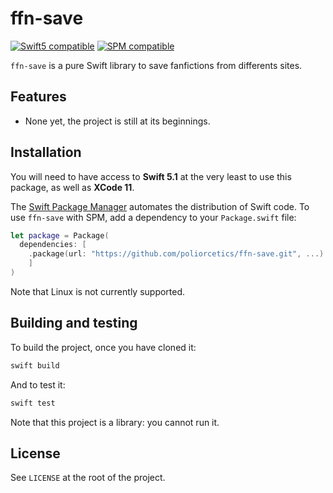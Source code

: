 # ffn-save

[![Swift5 compatible][Swift5Badge]][Swift5Link] [![SPM compatible][SPMBadge]][SPMLink]

`ffn-save` is a pure Swift library to save fanfictions from differents sites.

## Features

- None yet, the project is still at its beginnings.

## Installation

You will need to have access to **Swift 5.1** at the very least to use this package, as well as **XCode 11**.

The [Swift Package Manager](https://swift.org/package-manager/) automates the distribution of Swift code. To use `ffn-save` with SPM, add a dependency to your `Package.swift` file:

```swift
let package = Package(
  dependencies: [
    .package(url: "https://github.com/poliorcetics/ffn-save.git", ...)
    ]
)
```

Note that Linux is not currently supported.

## Building and testing

To build the project, once you have cloned it:

```sh
swift build
```

And to test it:

```sh
swift test
```

Note that this project is a library: you cannot run it.

## License

See `LICENSE` at the root of the project.

[Swift5Badge]: https://img.shields.io/badge/swift-5-orange.svg?style=flat
[Swift5Link]: https://developer.apple.com/swift/

[SPMBadge]: https://img.shields.io/badge/SPM-compatible-4BC51D.svg?style=flat
[SPMLink]: https://github.com/apple/swift-package-manager
